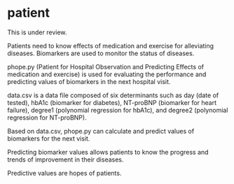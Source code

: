 # patient
This is under review.

Patients need to know effects of medication and exercise for alleviating diseases. 
Biomarkers are used to monitor the status of diseases.

phope.py (Patient for Hospital Observation and Predicting Effects of medication and exercise)
is used for evaluating the performance and predicting values of biomarkers in the next hospital visit.

data.csv is a data file composed of six determinants such as day (date of tested), hbA1c (biomarker for diabetes), NT-proBNP (biomarker for heart failure), degree1 (polynomial regression for hbA1c), and degree2 (polynomial regression for NT-proBNP).

Based on data.csv, phope.py can calculate and predict values of biomarkers for the next visit.

Predicting biomarker values allows patients to know the progress and trends of improvement in their diseases. 

Predictive values are hopes of patients.

